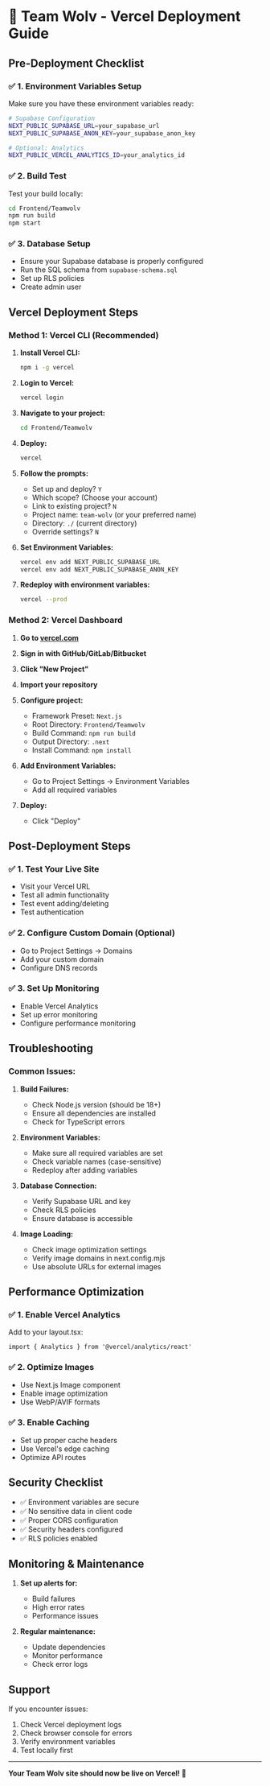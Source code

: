 # 🚀 Team Wolv - Vercel Deployment Guide

## Pre-Deployment Checklist

### ✅ 1. Environment Variables Setup
Make sure you have these environment variables ready:

```bash
# Supabase Configuration
NEXT_PUBLIC_SUPABASE_URL=your_supabase_url
NEXT_PUBLIC_SUPABASE_ANON_KEY=your_supabase_anon_key

# Optional: Analytics
NEXT_PUBLIC_VERCEL_ANALYTICS_ID=your_analytics_id
```

### ✅ 2. Build Test
Test your build locally:
```bash
cd Frontend/Teamwolv
npm run build
npm start
```

### ✅ 3. Database Setup
- Ensure your Supabase database is properly configured
- Run the SQL schema from `supabase-schema.sql`
- Set up RLS policies
- Create admin user

## Vercel Deployment Steps

### Method 1: Vercel CLI (Recommended)

1. **Install Vercel CLI:**
   ```bash
   npm i -g vercel
   ```

2. **Login to Vercel:**
   ```bash
   vercel login
   ```

3. **Navigate to your project:**
   ```bash
   cd Frontend/Teamwolv
   ```

4. **Deploy:**
   ```bash
   vercel
   ```

5. **Follow the prompts:**
   - Set up and deploy? `Y`
   - Which scope? (Choose your account)
   - Link to existing project? `N`
   - Project name: `team-wolv` (or your preferred name)
   - Directory: `./` (current directory)
   - Override settings? `N`

6. **Set Environment Variables:**
   ```bash
   vercel env add NEXT_PUBLIC_SUPABASE_URL
   vercel env add NEXT_PUBLIC_SUPABASE_ANON_KEY
   ```

7. **Redeploy with environment variables:**
   ```bash
   vercel --prod
   ```

### Method 2: Vercel Dashboard

1. **Go to [vercel.com](https://vercel.com)**
2. **Sign in with GitHub/GitLab/Bitbucket**
3. **Click "New Project"**
4. **Import your repository**
5. **Configure project:**
   - Framework Preset: `Next.js`
   - Root Directory: `Frontend/Teamwolv`
   - Build Command: `npm run build`
   - Output Directory: `.next`
   - Install Command: `npm install`

6. **Add Environment Variables:**
   - Go to Project Settings → Environment Variables
   - Add all required variables

7. **Deploy:**
   - Click "Deploy"

## Post-Deployment Steps

### ✅ 1. Test Your Live Site
- Visit your Vercel URL
- Test all admin functionality
- Test event adding/deleting
- Test authentication

### ✅ 2. Configure Custom Domain (Optional)
- Go to Project Settings → Domains
- Add your custom domain
- Configure DNS records

### ✅ 3. Set Up Monitoring
- Enable Vercel Analytics
- Set up error monitoring
- Configure performance monitoring

## Troubleshooting

### Common Issues:

1. **Build Failures:**
   - Check Node.js version (should be 18+)
   - Ensure all dependencies are installed
   - Check for TypeScript errors

2. **Environment Variables:**
   - Make sure all required variables are set
   - Check variable names (case-sensitive)
   - Redeploy after adding variables

3. **Database Connection:**
   - Verify Supabase URL and key
   - Check RLS policies
   - Ensure database is accessible

4. **Image Loading:**
   - Check image optimization settings
   - Verify image domains in next.config.mjs
   - Use absolute URLs for external images

## Performance Optimization

### ✅ 1. Enable Vercel Analytics
Add to your layout.tsx:
```tsx
import { Analytics } from '@vercel/analytics/react'
```

### ✅ 2. Optimize Images
- Use Next.js Image component
- Enable image optimization
- Use WebP/AVIF formats

### ✅ 3. Enable Caching
- Set up proper cache headers
- Use Vercel's edge caching
- Optimize API routes

## Security Checklist

- ✅ Environment variables are secure
- ✅ No sensitive data in client code
- ✅ Proper CORS configuration
- ✅ Security headers configured
- ✅ RLS policies enabled

## Monitoring & Maintenance

1. **Set up alerts for:**
   - Build failures
   - High error rates
   - Performance issues

2. **Regular maintenance:**
   - Update dependencies
   - Monitor performance
   - Check error logs

## Support

If you encounter issues:
1. Check Vercel deployment logs
2. Check browser console for errors
3. Verify environment variables
4. Test locally first

---

**Your Team Wolv site should now be live on Vercel! 🎉**


